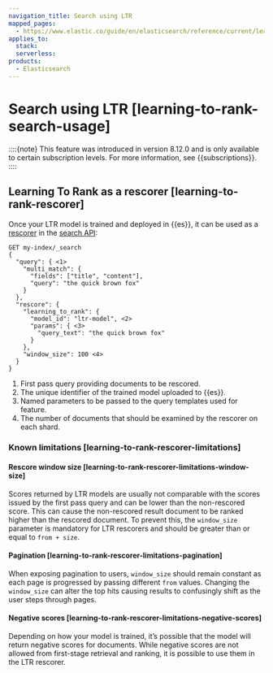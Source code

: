 ```yaml
---
navigation_title: Search using LTR
mapped_pages:
  - https://www.elastic.co/guide/en/elasticsearch/reference/current/learning-to-rank-search-usage.html
applies_to:
  stack:
  serverless:
products:
  - Elasticsearch
---
```




# Search using LTR [learning-to-rank-search-usage]


::::{note}
This feature was introduced in version 8.12.0 and is only available to certain subscription levels. For more information, see {{subscriptions}}.
::::



## Learning To Rank as a rescorer [learning-to-rank-rescorer]

Once your LTR model is trained and deployed in {{es}}, it can be used as a [rescorer](elasticsearch://reference/elasticsearch/rest-apis/filter-search-results.md#rescore) in the [search API](../querying-for-search.md):

```console
GET my-index/_search
{
  "query": { <1>
    "multi_match": {
      "fields": ["title", "content"],
      "query": "the quick brown fox"
    }
  },
  "rescore": {
    "learning_to_rank": {
      "model_id": "ltr-model", <2>
      "params": { <3>
        "query_text": "the quick brown fox"
      }
    },
    "window_size": 100 <4>
  }
}
```

1. First pass query providing documents to be rescored.
2. The unique identifier of the trained model uploaded to {{es}}.
3. Named parameters to be passed to the query templates used for feature.
4. The number of documents that should be examined by the rescorer on each shard.



### Known limitations [learning-to-rank-rescorer-limitations]


#### Rescore window size [learning-to-rank-rescorer-limitations-window-size]

Scores returned by LTR models are usually not comparable with the scores issued by the first pass query and can be lower than the non-rescored score. This can cause the non-rescored result document to be ranked higher than the rescored document. To prevent this, the `window_size` parameter is mandatory for LTR rescorers and should be greater than or equal to `from + size`.


#### Pagination [learning-to-rank-rescorer-limitations-pagination]

When exposing pagination to users, `window_size` should remain constant as each page is progressed by passing different `from` values. Changing the `window_size` can alter the top hits causing results to confusingly shift as the user steps through pages.


#### Negative scores [learning-to-rank-rescorer-limitations-negative-scores]

Depending on how your model is trained, it’s possible that the model will return negative scores for documents. While negative scores are not allowed from first-stage retrieval and ranking, it is possible to use them in the LTR rescorer.

